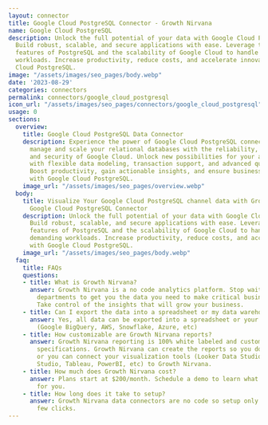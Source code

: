 ```yaml
---
layout: connector
title: Google Cloud PostgreSQL Connector - Growth Nirvana
name: Google Cloud PostgreSQL
description: Unlock the full potential of your data with Google Cloud PostgreSQL.
  Build robust, scalable, and secure applications with ease. Leverage the advanced
  features of PostgreSQL and the scalability of Google Cloud to handle your most demanding
  workloads. Increase productivity, reduce costs, and accelerate innovation with Google
  Cloud PostgreSQL.
image: "/assets/images/seo_pages/body.webp"
date: '2023-08-29'
categories: connectors
permalink: connectors/google_cloud_postgresql
icon_url: "/assets/images/seo_pages/connectors/google_cloud_postgresql"
usage: 0
sections:
  overview:
    title: Google Cloud PostgreSQL Data Connector
    description: Experience the power of Google Cloud PostgreSQL connector. Seamlessly
      manage and scale your relational databases with the reliability, performance,
      and security of Google Cloud. Unlock new possibilities for your applications
      with flexible data modeling, transaction support, and advanced querying capabilities.
      Boost productivity, gain actionable insights, and ensure business continuity
      with Google Cloud PostgreSQL.
    image_url: "/assets/images/seo_pages/overview.webp"
  body:
    title: Visualize Your Google Cloud PostgreSQL channel data with Growth Nirvana's
      Google Cloud PostgreSQL Connector
    description: Unlock the full potential of your data with Google Cloud PostgreSQL.
      Build robust, scalable, and secure applications with ease. Leverage the advanced
      features of PostgreSQL and the scalability of Google Cloud to handle your most
      demanding workloads. Increase productivity, reduce costs, and accelerate innovation
      with Google Cloud PostgreSQL.
    image_url: "/assets/images/seo_pages/body.webp"
  faq:
    title: FAQs
    questions:
    - title: What is Growth Nirvana?
      answer: Growth Nirvana is a no code analytics platform. Stop waiting for other
        departments to get you the data you need to make critical business decisions.
        Take control of the insights that will grow your business.
    - title: Can I export the data into a spreadsheet or my data warehouse?
      answer: Yes, all data can be exported into a spreadsheet or your data warehouse
        (Google BigQuery, AWS, Snowflake, Azure, etc)
    - title: How customizable are Growth Nirvana reports?
      answer: Growth Nirvana reporting is 100% white labeled and customized to your
        specifications. Growth Nirvana can create the reports so you don’t have to
        or you can connect your visualization tools (Looker Data Studio/Google Data
        Studio, Tableau, PowerBI, etc) to Growth Nirvana.
    - title: How much does Growth Nirvana cost?
      answer: Plans start at $200/month. Schedule a demo to learn what plan is best
        for you.
    - title: How long does it take to setup?
      answer: Growth Nirvana data connectors are no code so setup only requires a
        few clicks.
---
```

